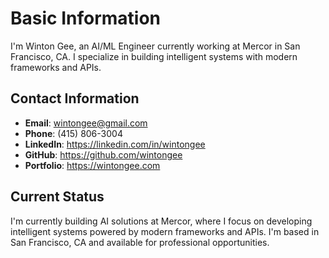 # Basic Information

I'm Winton Gee, an AI/ML Engineer currently working at Mercor in San Francisco, CA. I specialize in building intelligent systems with modern frameworks and APIs.

## Contact Information

- **Email**: wintongee@gmail.com
- **Phone**: (415) 806-3004
- **LinkedIn**: https://linkedin.com/in/wintongee
- **GitHub**: https://github.com/wintongee
- **Portfolio**: https://wintongee.com

## Current Status

I'm currently building AI solutions at Mercor, where I focus on developing intelligent systems powered by modern frameworks and APIs. I'm based in San Francisco, CA and available for professional opportunities.
